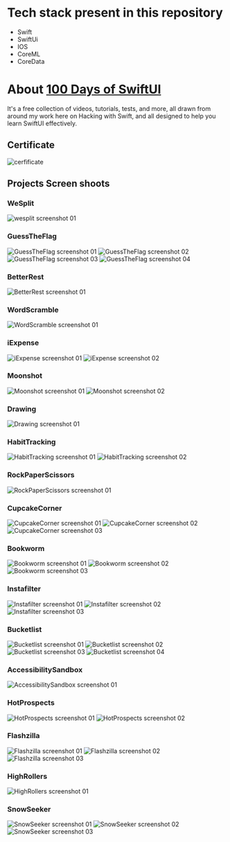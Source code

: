 # Tech stack present in this repository

- Swift
- SwiftUi
- IOS
- CoreML
- CoreData

# About [100 Days of SwiftUI](https://www.hackingwithswift.com/100/swiftui/)

It's a free collection of videos, tutorials, tests, and more, all drawn from around my work here on Hacking with Swift, and all designed to help you learn SwiftUI effectively.

## Certificate

![cerfificate](https://github.com/Felipe-Borba/swift/blob/main/certificate.jpg)

## Projects Screen shoots

### WeSplit

![wesplit screenshot 01](https://github.com/Felipe-Borba/swift/blob/main/images/wesplit/01.png)

### GuessTheFlag

![GuessTheFlag screenshot 01](https://github.com/Felipe-Borba/swift/blob/main/images/GuessTheFlag/01.png)
![GuessTheFlag screenshot 02](https://github.com/Felipe-Borba/swift/blob/main/images/GuessTheFlag/02.png)
![GuessTheFlag screenshot 03](https://github.com/Felipe-Borba/swift/blob/main/images/GuessTheFlag/03.png)
![GuessTheFlag screenshot 04](https://github.com/Felipe-Borba/swift/blob/main/images/GuessTheFlag/04.png)

### BetterRest

![BetterRest screenshot 01](https://github.com/Felipe-Borba/swift/blob/main/images/BetterRest/01.png)

### WordScramble

![WordScramble screenshot 01](https://github.com/Felipe-Borba/swift/blob/main/images/WordScramble/01.png)

### iExpense

![iExpense screenshot 01](https://github.com/Felipe-Borba/swift/blob/main/images/iExpense/01.png)
![iExpense screenshot 02](https://github.com/Felipe-Borba/swift/blob/main/images/iExpense/02.png)

### Moonshot

![Moonshot screenshot 01](https://github.com/Felipe-Borba/swift/blob/main/images/Moonshot/01.png)
![Moonshot screenshot 02](https://github.com/Felipe-Borba/swift/blob/main/images/Moonshot/02.png)

### Drawing

![Drawing screenshot 01](https://github.com/Felipe-Borba/swift/blob/main/images/Drawing/01.png)

### HabitTracking

![HabitTracking screenshot 01](https://github.com/Felipe-Borba/swift/blob/main/images/HabitTracking/01.png)
![HabitTracking screenshot 02](https://github.com/Felipe-Borba/swift/blob/main/images/HabitTracking/02.png)

### RockPaperScissors

![RockPaperScissors screenshot 01](https://github.com/Felipe-Borba/swift/blob/main/images/RockPaperScissors/01.png)

### CupcakeCorner

![CupcakeCorner screenshot 01](https://github.com/Felipe-Borba/swift/blob/main/images/CupcakeCorner/01.png)
![CupcakeCorner screenshot 02](https://github.com/Felipe-Borba/swift/blob/main/images/CupcakeCorner/02.png)
![CupcakeCorner screenshot 03](https://github.com/Felipe-Borba/swift/blob/main/images/CupcakeCorner/03.png)

### Bookworm

![Bookworm screenshot 01](https://github.com/Felipe-Borba/swift/blob/main/images/Bookworm/01.png)
![Bookworm screenshot 02](https://github.com/Felipe-Borba/swift/blob/main/images/Bookworm/02.png)
![Bookworm screenshot 03](https://github.com/Felipe-Borba/swift/blob/main/images/Bookworm/03.png)

### Instafilter

![Instafilter screenshot 01](https://github.com/Felipe-Borba/swift/blob/main/images/Instafilter/01.png)
![Instafilter screenshot 02](https://github.com/Felipe-Borba/swift/blob/main/images/Instafilter/02.png)
![Instafilter screenshot 03](https://github.com/Felipe-Borba/swift/blob/main/images/Instafilter/03.png)

### Bucketlist

![Bucketlist screenshot 01](https://github.com/Felipe-Borba/swift/blob/main/images/Bucketlist/01.png)
![Bucketlist screenshot 02](https://github.com/Felipe-Borba/swift/blob/main/images/Bucketlist/02.png)
![Bucketlist screenshot 03](https://github.com/Felipe-Borba/swift/blob/main/images/Bucketlist/03.png)
![Bucketlist screenshot 04](https://github.com/Felipe-Borba/swift/blob/main/images/Bucketlist/04.png)

### AccessibilitySandbox

![AccessibilitySandbox screenshot 01](https://github.com/Felipe-Borba/swift/blob/main/images/AccessibilitySandbox/01.png)

### HotProspects

![HotProspects screenshot 01](https://github.com/Felipe-Borba/swift/blob/main/images/HotProspects/01.png)
![HotProspects screenshot 02](https://github.com/Felipe-Borba/swift/blob/main/images/HotProspects/02.png)

### Flashzilla

![Flashzilla screenshot 01](https://github.com/Felipe-Borba/swift/blob/main/images/Flashzilla/01.png)
![Flashzilla screenshot 02](https://github.com/Felipe-Borba/swift/blob/main/images/Flashzilla/02.png)
![Flashzilla screenshot 03](https://github.com/Felipe-Borba/swift/blob/main/images/Flashzilla/03.png)

### HighRollers

![HighRollers screenshot 01](https://github.com/Felipe-Borba/swift/blob/main/images/HighRollers/01.png)

### SnowSeeker

![SnowSeeker screenshot 01](https://github.com/Felipe-Borba/swift/blob/main/images/SnowSeeker/01.png)
![SnowSeeker screenshot 02](https://github.com/Felipe-Borba/swift/blob/main/images/SnowSeeker/02.png)
![SnowSeeker screenshot 03](https://github.com/Felipe-Borba/swift/blob/main/images/SnowSeeker/03.png)
